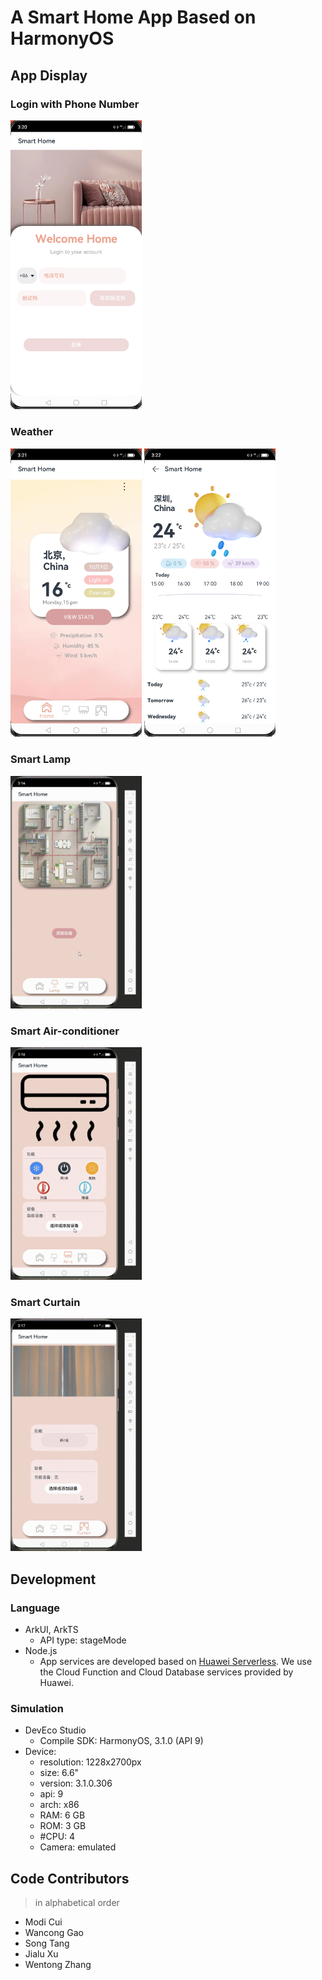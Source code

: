 # A Smart Home App Based on HarmonyOS
## App Display
### Login with Phone Number
<!-- <img src="https://github.com/SongTunes/SmartHome/blob/main/doc/phone.png" width="210px"> -->
<img src="./doc/phone.png" width="210px">

### Weather
<!-- <img src="https://github.com/SongTunes/SmartHome/blob/main/doc/weather.png" width="210px"> -->
<!-- <img src="https://github.com/SongTunes/SmartHome/blob/main/doc/weather-d.png" width="210px"> -->
<img src="./doc/weather.png" width="210px">
<img src="./doc/weather-d.png" width="210px">

### Smart Lamp 
<!-- <img src="https://github.com/SongTunes/SmartHome/blob/main/doc/lamp.gif" width="210px"> -->
<img src="./doc/lamp.gif" width="210px">

### Smart Air-conditioner
<!-- <img src="https://github.com/SongTunes/SmartHome/blob/main/doc/air-c.gif" width="210px"> -->
<img src="./doc/air-c.gif" width="210px">

### Smart Curtain
<!-- <img src="https://github.com/SongTunes/SmartHome/blob/main/doc/curtain.gif" width="210px"> -->
<img src="./doc/curtain.gif" width="210px">

## Development
### Language 
- ArkUI, ArkTS
  - API type: stageMode
- Node.js
  - App services are developed based on [Huawei Serverless](https://developer.huawei.com/consumer/cn/agconnect/serverless). We use the Cloud Function and Cloud Database services provided by Huawei. 
### Simulation
- DevEco Studio
  - Compile SDK: HarmonyOS, 3.1.0 (API 9)
- Device:
  - resolution: 1228x2700px
  - size: 6.6"
  - version: 3.1.0.306
  - api: 9
  - arch: x86
  - RAM: 6 GB
  - ROM: 3 GB
  - #CPU: 4
  - Camera: emulated
  
## Code Contributors
> in alphabetical order
* Modi Cui
* Wancong Gao
* Song Tang
* Jialu Xu
* Wentong Zhang
